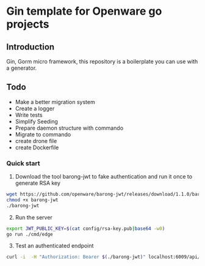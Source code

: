 # Gin template for Openware go projects

## Introduction

Gin, Gorm micro framework, this repository is a boilerplate you can use with a generator.

## Todo

- Make a better migration system
- Create a logger
- Write tests
- Simplify Seeding
- Prepare daemon structure with commando
- Migrate to commando
- create drone file
- create Dockerfile

### Quick start

1. Download the tool barong-jwt to fake authentication and run it once to generate RSA key

```bash
wget https://github.com/openware/barong-jwt/releases/download/1.1.0/barong-jwt
chmod +x barong-jwt
./barong-jwt
```


2. Run the server

```bash
export JWT_PUBLIC_KEY=$(cat config/rsa-key.pub|base64 -w0)
go run ./cmd/edge
```

3. Test an authenticated endpoint

```bash
curl -i  -H "Authorization: Bearer $(./barong-jwt)" localhost:6009/api/v2/app/private/profile
```

